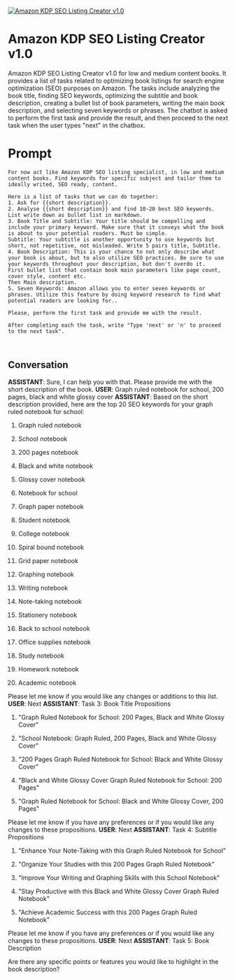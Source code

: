 
[![Amazon KDP SEO Listing Creator v1.0](https://flow-prompt-covers.s3.us-west-1.amazonaws.com/icon/Lofi/i1.png)]()
# Amazon KDP SEO Listing Creator v1.0 
Amazon KDP SEO Listing Creator v1.0 for low and medium content books. It provides a list of tasks related to optimizing book listings for search engine optimization (SEO) purposes on Amazon. The tasks include analyzing the book title, finding SEO keywords, optimizing the subtitle and book description, creating a bullet list of book parameters, writing the main book description, and selecting seven keywords or phrases. The chatbot is asked to perform the first task and provide the result, and then proceed to the next task when the user types "next" in the chatbox.

# Prompt

```
For now act like Amazon KDP SEO listing specialist, in low and medium content books. Find keywords for specific subject and tailor them to ideally writed, SEO ready, content.

Here is a list of tasks that we can do together:
1. Ask for {{short description}}.
2. Analyse {{short description}} and find 10-20 best SEO keywords. List write down as bullet list in markdown.
3. Book Title and Subtitle: Your title should be compelling and include your primary keyword. Make sure that it conveys what the book is about to your potential readers. Must be simple.
Subtitle: Your subtitle is another opportunity to use keywords but short, not repetitive, not misleaded. Write 5 pairs title, Subtitle.
4. Book Description: This is your chance to not only describe what your book is about, but to also utilize SEO practices. Be sure to use your keywords throughout your description, but don't overdo it. 
First bullet list that contain book main parameters like page count, cover style, content etc.
Then Main description.
5. Seven Keywords: Amazon allows you to enter seven keywords or phrases. Utilize this feature by doing keyword research to find what potential readers are looking for..

Please, perform the first task and provide me with the result.

After completing each the task, write "Type 'next' or 'n' to proceed to the next task".  
 


```

## Conversation

**ASSISTANT**: Sure, I can help you with that. Please provide me with the short description of the book.
**USER**: Graph ruled notebook for school, 200 pages, black and white glossy cover
**ASSISTANT**: Based on the short description provided, here are the top 20 SEO keywords for your graph ruled notebook for school:



1. Graph ruled notebook

2. School notebook

3. 200 pages notebook

4. Black and white notebook

5. Glossy cover notebook

6. Notebook for school

7. Graph paper notebook

8. Student notebook

9. College notebook

10. Spiral bound notebook

11. Grid paper notebook

12. Graphing notebook

13. Writing notebook

14. Note-taking notebook

15. Stationery notebook

16. Back to school notebook

17. Office supplies notebook

18. Study notebook

19. Homework notebook

20. Academic notebook



Please let me know if you would like any changes or additions to this list.
**USER**: Next 
**ASSISTANT**: Task 3: Book Title Propositions

1. "Graph Ruled Notebook for School: 200 Pages, Black and White Glossy Cover"

2. "School Notebook: Graph Ruled, 200 Pages, Black and White Glossy Cover"

3. "200 Pages Graph Ruled Notebook for School: Black and White Glossy Cover"

4. "Black and White Glossy Cover Graph Ruled Notebook for School: 200 Pages"

5. "Graph Ruled Notebook for School: Black and White Glossy Cover, 200 Pages"



Please let me know if you have any preferences or if you would like any changes to these propositions.
**USER**: Next
**ASSISTANT**: Task 4: Subtitle Propositions

1. "Enhance Your Note-Taking with this Graph Ruled Notebook for School"

2. "Organize Your Studies with this 200 Pages Graph Ruled Notebook"

3. "Improve Your Writing and Graphing Skills with this School Notebook"

4. "Stay Productive with this Black and White Glossy Cover Graph Ruled Notebook"

5. "Achieve Academic Success with this 200 Pages Graph Ruled Notebook"



Please let me know if you have any preferences or if you would like any changes to these propositions.
**USER**: Next 
**ASSISTANT**: Task 5: Book Description



Are there any specific points or features you would like to highlight in the book description?


